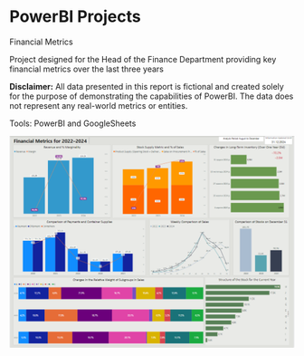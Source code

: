 # PowerBI Projects

Financial Metrics

Project designed for the Head of the Finance Department providing key financial metrics over the last three years

**Disclaimer:** All data presented in this report is fictional and created solely for the purpose of demonstrating the capabilities of PowerBI. The data does not represent any real-world metrics or entities.

Tools: PowerBI and GoogleSheets

![alt text](image.png)